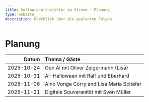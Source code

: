 ```yaml
---
title: Software-Architektur im Stream - Planung
type: website
description: Überblick über die geplanten Folgen
---
```


# Planung

|      Datum | Thema / Gäste                                 |
|-----------:|:----------------------------------------------|
| 2025-10-24 | Gen AI mit Oliver Zeigermann (Lisa)           |
| 2025-10-31 | AI-Halloween mit Ralf und Eberhard            |
| 2025-11-06 | Aino Vonge Corry and Lisa Maria Schäfer       |
| 2025-11-21 | Digitale Souveranität mit Sven Müller         |

